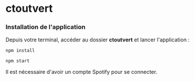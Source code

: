 # ctoutvert

### Installation de l'application

Depuis votre terminal, accéder au dossier **ctoutvert** et lancer l'application :

`npm install`

`npm start`

Il est nécessaire d'avoir un compte Spotify pour se connecter.
